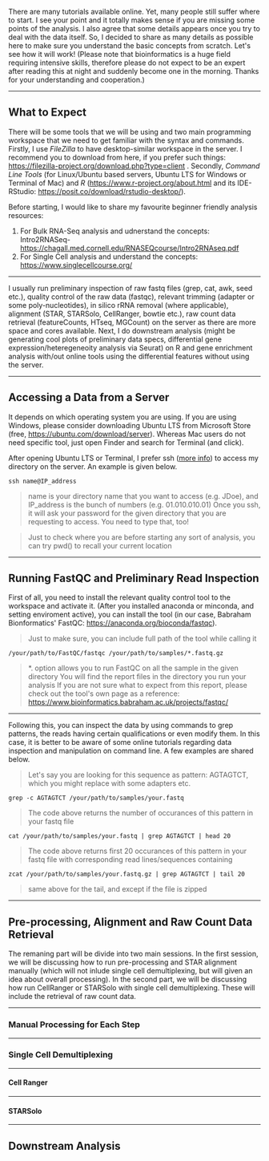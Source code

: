 There are many tutorials available online.
Yet, many people still suffer where to start.
I see your point and 
it totally makes sense if you are missing some points of the analysis.
I also agree that some details appears once you try to deal with the data itself.
So, I decided to share as many details as possible here to make sure you understand the basic concepts from scratch.
Let's see how it will work!
(Please note that bioinformatics is a huge field requiring intensive skills, therefore please do not expect to be an expert after reading this at night and suddenly become one in the morning. Thanks for your understanding and cooperation.)

-------------------

## What to Expect

There will be some tools that we will be using and two main programming workspace that we need to get familiar with the syntax and commands.
Firstly, I use *FileZilla* to have desktop-similar workspace in the server. I recommend you to download from here, if you prefer such things: https://filezilla-project.org/download.php?type=client .
Secondly, *Command Line Tools* (for Linux/Ubuntu based servers, Ubuntu LTS for Windows or Terminal of Mac) and *R* (https://www.r-project.org/about.html and its IDE-RStudio: https://posit.co/download/rstudio-desktop/). 

Before starting, I would like to share my favourite beginner friendly analysis resources:
1. For Bulk RNA-Seq analysis and udnerstand the concepts: 
  Intro2RNASeq- https://chagall.med.cornell.edu/RNASEQcourse/Intro2RNAseq.pdf
3. For Single Cell analysis and understand the concepts: 
  https://www.singlecellcourse.org/

-------------------

I usually run preliminary inspection of raw fastq files (grep, cat, awk, seed etc.), quality control of the raw data (fastqc), relevant trimming (adapter or some poly-nucleotides), in silico rRNA removal (where applicable), alignment (STAR, STARSolo, CellRanger, bowtie etc.), raw count data retrieval (featureCounts, HTseq, MGCount) on the server as there are more space and cores available. Next, I do downstream analysis (might be generating cool plots of preliminary data specs, differential gene expression/heteregeneoity analysis via Seurat) on R and gene enrichment analysis with/out online tools using the differential features without using the server.

-------------------

## Accessing a Data from a Server

It depends on which operating system you are using. If you are using Windows, please consider downloading Ubuntu LTS from Microsoft Store (free, https://ubuntu.com/download/server). Whereas Mac users do not need specific tool, just open Finder and search for Terminal (and click).

After opening Ubuntu LTS or Terminal, I prefer ssh ([more info](https://www.ucl.ac.uk/isd/what-ssh-and-how-do-i-use-it)) to access my directory on the server. An example is given below.
```
ssh name@IP_address
```
> name is your directory name that you want to access (e.g. JDoe), and IP_address is the bunch of numbers (e.g. 01.010.010.01)
Once you ssh, it will ask your password for the given directory that you are requesting to access. You need to type that, too!

> Just to check where you are before starting any sort of analysis, you can try pwd() to recall your current location

-------------------

## Running FastQC and Preliminary Read Inspection

First of all, you need to install the relevant quality control tool to the workspace and activate it. (After you installed anaconda or minconda, and setting enviroment active), you can install the tool (in our case, Babraham Bionformatics' FastQC: https://anaconda.org/bioconda/fastqc).

> Just to make sure, you can include full path of the tool while calling it
```
/your/path/to/FastQC/fastqc /your/path/to/samples/*.fastq.gz
```
> *. option allows you to run FastQC on all the sample in the given directory
> You will find the report files in the directory you run your analysis
If you are not sure what to expect from this report, please check out the tool's own page as a reference: https://www.bioinformatics.babraham.ac.uk/projects/fastqc/

-------------------

Following this, you can inspect the data by using commands to grep patterns, the reads having certain qualifications or even modify them. In this case, it is better to be aware of some online tutorials regarding data inspection and manipulation on command line. A few examples are shared below.

> Let's say you are looking for this sequence as pattern: AGTAGTCT, which you might replace with some adapters etc.
```
grep -c AGTAGTCT /your/path/to/samples/your.fastq
```
> The code above returns the number of occurances of this pattern in your fastq file
```
cat /your/path/to/samples/your.fastq | grep AGTAGTCT | head 20
```
> The code above returns first 20 occurances of this pattern in your fastq file with corresponding read lines/sequences containing
```
zcat /your/path/to/samples/your.fastq.gz | grep AGTAGTCT | tail 20
```
> same above for the tail, and except if the file is zipped

-------------------

## Pre-processing, Alignment and Raw Count Data Retrieval

The remaning part will be divide into two main sessions. In the first session, we will be discussing how to run pre-processing and STAR alignment manually (which will not inlude single cell demultiplexing, but will given an idea about overall processing). In the second part, we will be discussing how run CellRanger or STARSolo with single cell demultiplexing. These will include the retrieval of raw count data. 

-------------------

### Manual Processing for Each Step


-------------------

### Single Cell Demultiplexing

-------------------

#### Cell Ranger

-------------------

#### STARSolo

-------------------

## Downstream Analysis



